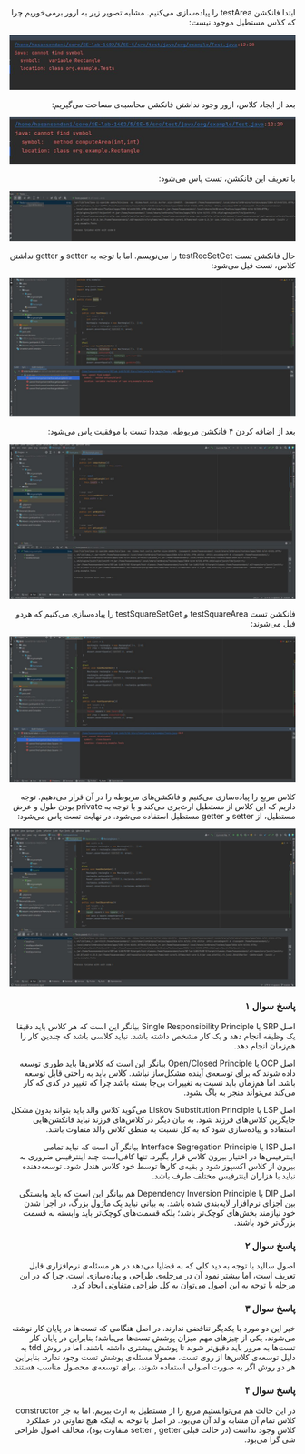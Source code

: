 <div dir="rtl">
ابتدا فانکشن testArea را پیاده‌سازی می‌کنیم. مشابه تصویر زیر به ارور برمی‌خوریم چرا که کلاس مستطیل موجود نیست:

![Main Dashboard](static/img.png)

بعد از ایجاد کلاس، ارور وجود نداشتن فانکشن محاسبه‌ی مساحت می‌گیریم:

![Main Dashboard](static/img_1.png)

با تعریف این فانکشن، تست پاس می‌شود:

![Main Dashboard](static/img_2.png)

حال فانکشن تست testRecSetGet را می‌نویسم. اما با توجه به setter و getter نداشتن کلاس، تست فیل می‌شود:

![Main Dashboard](static/img_3.png)

بعد از اضافه کردن ۴ فانکشن مربوطه، مجددا تست با موفقیت پاس می‌شود:

![Main Dashboard](static/img_4.png)

فانکشن تست testSquareArea و testSquareSetGet را پیاده‌سازی می‌کنیم که هردو فیل می‌شوند:

![Main Dashboard](static/img_5.png)

کلاس مربع را پیاده‌سازی می‌کنیم و فانکشن‌های مربوطه را در آن قرار می‌دهیم. توجه داریم که این کلاس از مستطیل ارث‌بری می‌کند و با توجه به private بودن طول و عرض مستطیل، از setter و getter مستطیل استفاده می‌شود. در نهایت تست پاس می‌شود:

![Main Dashboard](static/img_6.png)

### پاسخ سوال ۱
اصل SRP یا Single Responsibility Principle بیانگر این است که هر کلاس باید دقیقا یک وظیفه انجام دهد و یک کار مشخص داشته باشد. نباید کلاسی باشد که چندین کار را هم‌زمان انجام دهد.

اصل OCP یا Open/Closed Principle بیانگر این است که کلاس‌ها باید طوری توسعه داده شوند که برای توسعه‌ی آینده مشکل‌ساز نباشد. کلاس باید به راحتی قابل توسعه باشد. اما هم‌زمان باید نسبت به تغییرات بی‌جا بسته باشد چرا که تغییر در کدی که کار می‌کند می‌تواند منجر به باگ بشود.

اصل LSP یا Liskov Substitution Principle می‌گوید کلاس والد باید بتواند بدون مشکل جایگزین کلاس‌های فرزند شود. به بیان دیگر در کلاس‌های فرزند نباید فانکشن‌هایی استفاده و پیاده‌سازی شود که به کل نسبت به منطق کلاس والد متفاوت باشد.

اصل ISP یا Interface Segregation Principle بیانگر آن است که نباید تمامی اینترفیس‌ها در اختیار بیرون کلاس قرار بگیرد. تنها کافی‌است چند اینترفیس ضروری به بیرون از کلاس اکسپوز شود و بقیه‌ی کارها توسط خود کلاس هندل شود. توسعه‌دهنده نباید با هزاران اینترفیس مختلف طرف باشد.

اصل DIP یا Dependency Inversion Principle هم بیانگر این است که باید وابستگی بین اجزای نرم‌افزار لایه‌بندی شده باشد. به بیانی نباید یک ماژول بزرگ، در اجرا شدن خود نیازمند بخش‌های کو‌چک‌تر باشد؛ بلکه قسمت‌های کوچک‌تر باید وابسته به قسمت بزرگ‌تر خود باشند.

### پاسخ سوال ۲
اصول سالید با توجه به دید کلی که به قضایا می‌دهد در هر مسئله‌ی نرم‌افزاری قابل تعریف است، اما بیشتر نمود آن در مرحله‌ی طراحی و پیاده‌سازی است. چرا که در این مرحله با توجه به این اصول می‌توان به کل طراحی متفاوتی ایجاد کرد.

### پاسخ سوال ۳
خیر این دو مورد با یکدیگر تناقضی ندارند. در اصل هنگامی که تست‌ها در پایان کار نوشته می‌شوند، یکی از چیزهای مهم میزان پوشش تست‌ها می‌باشد؛ بنابراین در پایان کار تست‌ها به مرور باید دقیق‌تر شوند تا پوشش بیشتری داشته باشند. اما در روش tdd به دلیل توسعه‌ی کلاس‌ها از روی تست، معمولا مسئله‌ی پوشش تست وجود ندارد. بنابراین هر دو روش اگر به صورت اصولی استفاده شوند، برای توسعه‌ی محصول مناسب هستند.
### پاسخ سوال ۴
در این حالت هم می‌توانستیم مربع را از مستطیل به ارث ببریم. اما به جز constructor کلاس تمام آن مشابه والد آن می‌بود. در اصل با توجه به اینکه هیچ تفاوتی در عملکرد کلاس وجود نداشت (در حالت قبلی setter , getter متفاوت بود)، مخالف اصول طراحی شی گرا می‌بود.

</div>